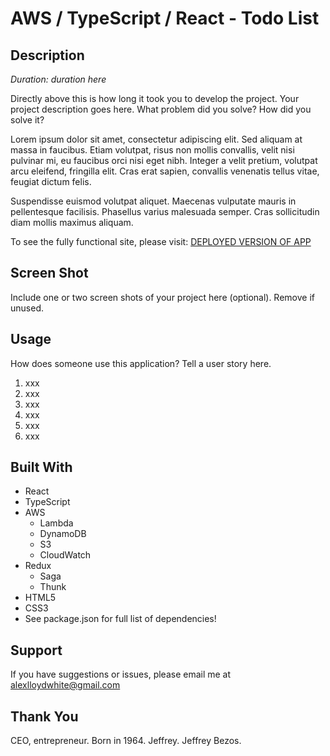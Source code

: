 # AWS / TypeScript / React - Todo List

## Description

_Duration: duration here_

Directly above this is how long it took you to develop the project. Your project description goes here. What problem did you solve? How did you solve it? 

Lorem ipsum dolor sit amet, consectetur adipiscing elit. Sed aliquam at massa in faucibus. Etiam volutpat, risus non mollis convallis, velit nisi pulvinar mi, eu faucibus orci nisi eget nibh. Integer a velit pretium, volutpat arcu eleifend, fringilla elit. Cras erat sapien, convallis venenatis tellus vitae, feugiat dictum felis.

Suspendisse euismod volutpat aliquet. Maecenas vulputate mauris in pellentesque facilisis. Phasellus varius malesuada semper. Cras sollicitudin diam mollis maximus aliquam.

To see the fully functional site, please visit: [DEPLOYED VERSION OF APP](www.heroku.com)

## Screen Shot

Include one or two screen shots of your project here (optional). Remove if unused.

## Usage
How does someone use this application? Tell a user story here.

1. xxx
2. xxx
3. xxx
4. xxx
5. xxx
6. xxx


## Built With

- React
- TypeScript
- AWS
    - Lambda
    - DynamoDB
    - S3 
    - CloudWatch
- Redux
    - Saga
    - Thunk
- HTML5
- CSS3
- See package.json for full list of dependencies!

## Support
If you have suggestions or issues, please email me at [alexlloydwhite@gmail.com](www.google.com)

## Thank You

CEO, entrepreneur.
 Born in 1964.
 Jeffrey.
 Jeffrey Bezos.
